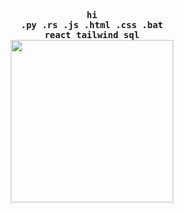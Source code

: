 <p align="center">
  <samp>
    <b>
        <br>hi
        <br>.py .rs .js .html .css .bat
        <br>react tailwind sql
    </b>
  </samp>
  <br><img src="https://64.media.tumblr.com/9ec7537198ca06a6defd9659c5017a2f/b17ff0c6bb7fc1b6-4f/s1280x1920/8f4b116e79552bb93e8457a2272d5b71371bd2e7.gifv", width="260"/>
</p>
